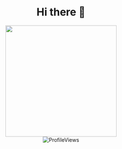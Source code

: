 <!--
**ADXTV/ADXTV** is a ✨ _special_ ✨ repository because its `README.md` (this file) appears on your GitHub profile.

Here are some ideas to get you started:

- 🔭 I’m currently working on ...
- 🌱 I’m currently learning ...
- 👯 I’m looking to collaborate on ...
- 🤔 I’m looking for help with ...
- 💬 Ask me about ...
- 📫 How to reach me: ...
- 😄 Pronouns: ...
- ⚡ Fun fact: ...
-->
<div id="header" align="center">
  <h1>Hi there 👋</h1>
  <img src="https://media0.giphy.com/media/v1.Y2lkPTc5MGI3NjExaWFlNGZ0dG52czBrOGl5djl0aWMwNWc4MXduYjcwbDBkdjJ5cXZ1OCZlcD12MV9pbnRlcm5hbF9naWZfYnlfaWQmY3Q9Zw/oYQ9HRm5Mo7VXeMNVR/giphy.gif" width="300"/>
</div>
<div align="center">
    <img src="https://komarev.com/ghpvc/?username=ADXTV&style=for-the-badge&color=blue" alt="ProfileViews">
</div>

